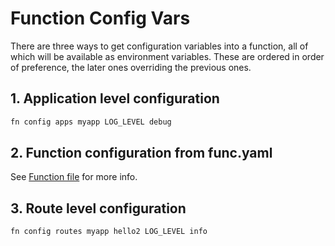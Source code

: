 # Function Config Vars

There are three ways to get configuration variables into a function, all of which will be available as environment variables.
These are ordered in order of preference, the later ones overriding the previous ones.

## 1. Application level configuration

```sh
fn config apps myapp LOG_LEVEL debug
```

## 2. Function configuration from func.yaml

See [Function file](function-file.md) for more info.

## 3. Route level configuration

```sh
fn config routes myapp hello2 LOG_LEVEL info
```

